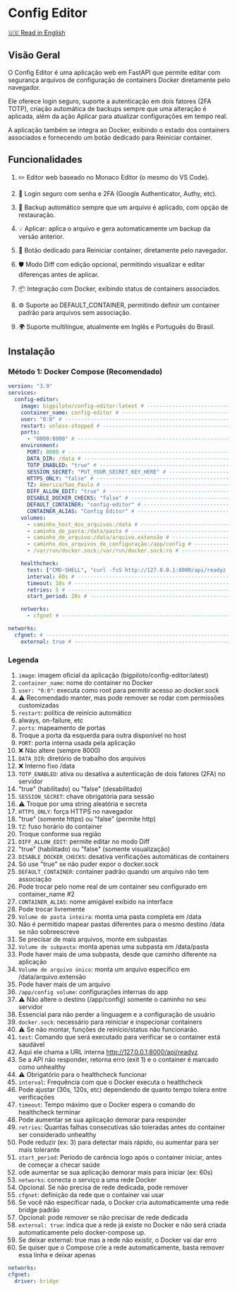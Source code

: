 # Config Editor

[🇺🇸 Read in English](/README.md)

## Visão Geral

O Config Editor é uma aplicação web em FastAPI que permite editar com segurança arquivos de configuração de containers Docker diretamente pelo navegador.

Ele oferece login seguro, suporte a autenticação em dois fatores (2FA TOTP), criação automática de backups sempre que uma alteração é aplicada, além da ação Aplicar para atualizar configurações em tempo real.

A aplicação também se integra ao Docker, exibindo o estado dos containers associados e fornecendo um botão dedicado para Reiniciar container.

## Funcionalidades

1. ✏️ Editor web baseado no Monaco Editor (o mesmo do VS Code).

2. 🔐 Login seguro com senha e 2FA (Google Authenticator, Authy, etc).

3. 💾 Backup automático sempre que um arquivo é aplicado, com opção de restauração.

4. 💡 Aplicar: aplica o arquivo e gera automaticamente um backup da versão anterior.

5. 🔄 Botão dedicado para Reiniciar container, diretamente pelo navegador.

6. 🛡️ Modo Diff com edição opcional, permitindo visualizar e editar diferenças antes de aplicar.

7. 📦 Integração com Docker, exibindo status de containers associados.

8. ⚙️ Suporte ao DEFAULT_CONTAINER, permitindo definir um container padrão para arquivos sem associação.

9. 🌍 Suporte multilíngue, atualmente em Inglês e Português do Brasil.

## Instalação

### Método 1: Docker Compose (Recomendado)

```yaml
version: "3.9"
services:
  config-editor:
    image: bigpiloto/config-editor:latest # -------------------------- #1
    container_name: config-editor # ---------------------------------- #2
    user: "0:0" # ---------------------------------------------------- #3
    restart: unless-stopped # ---------------------------------------- #4
    ports:
      - "8000:8000" # ------------------------------------------------ #5
    environment:
      PORT: 8000 # --------------------------------------------------- #6
      DATA_DIR: /data # ---------------------------------------------- #7
      TOTP_ENABLED: "true" # ----------------------------------------- #8
      SESSION_SECRET: "PUT_YOUR_SECRET_KEY_HERE" # ------------------- #9
      HTTPS_ONLY: "false" # ------------------------------------------ #10
      TZ: America/Sao_Paulo # ---------------------------------------- #11
      DIFF_ALLOW_EDIT: "true" # -------------------------------------- #12
      DISABLE_DOCKER_CHECKS: "false" # ------------------------------- #13
      DEFAULT_CONTAINER: "config-editor" # --------------------------- #14
      CONTAINER_ALIAS: "Config Editor" # ----------------------------- #15
    volumes:
      - caminho_host_dos_arquivos:/data # ---------------------------- #16
      - caminho_de_pasta:/data/pasta # ------------------------------- #17
      - caminho_de_arquivo:/data/arquivo.extensão # ------------------ #18
      - caminho_dos_arquivos_de_configuração:/app/config # ----------- #19
      - /var/run/docker.sock:/var/run/docker.sock:ro # --------------- #20

    healthcheck: 
      test: ["CMD-SHELL", "curl -fsS http://127.0.0.1:8000/api/readyz || exit 1"] # - #21
      interval: 60s # ------------------------------------------------ #22
      timeout: 10s # ------------------------------------------------- #23
      retries: 5 # --------------------------------------------------- #24
      start_period: 20s # -------------------------------------------- #25

    networks:
      - cfgnet # ----------------------------------------------------- #26

networks:
  cfgnet: # ---------------------------------------------------------- #27
    external: true # ------------------------------------------------- #28
```
### Legenda

1. `image`: imagem oficial da aplicação (bigpiloto/config-editor:latest)
2. `container_name`: nome do container no Docker
3. `user: "0:0"`: executa como root para permitir acesso ao docker.sock
  1. ⚠️ Recomendado manter, mas pode remover se rodar com permissões customizadas
4. `restart`: política de reinício automático
  1. always, on-failure, etc
5. `ports`: mapeamento de portas
  1. Troque a porta da esquerda para outra disponível no host
6. `PORT`: porta interna usada pela aplicação
  1. ❌ Não altere (sempre 8000)
7. `DATA_DIR`: diretório de trabalho dos arquivos
  1. ❌ Interno fixo /data
8. `TOTP_ENABLED`: ativa ou desativa a autenticação de dois fatores (2FA) no servidor
  1. "true" (habilitado) ou "false" (desabilitado)
9. `SESSION_SECRET`: chave obrigatória para sessão
  1. ⚠️ Troque por uma string aleatória e secreta
10. `HTTPS_ONLY`: força HTTPS no navegador
  1. "true" (somente https) ou "false" (permite http)
11. `TZ`: fuso horário do container
  1. Troque conforme sua região
12. `DIFF_ALLOW_EDIT`: permite editar no modo Diff
  1. "true" (habilitado) ou "false" (somente visualização)
13. `DISABLE_DOCKER_CHECKS`: desativa verificações automáticas de containers
  1. Só use "true" se não puder expor o docker.sock
14. `DEFAULT_CONTAINER`: container padrão quando um arquivo não tem associação
  1. Pode trocar pelo nome real de um container seu configurado em container_name #2
15. `CONTAINER_ALIAS`: nome amigável exibido na interface
  1. Pode trocar livremente
16. `Volume de pasta inteira`: monta uma pasta completa em /data
  1. Não é permitido mapear pastas diferentes para o mesmo destino /data se não sobreescreve
  2. Se precisar de mais arquivos, monte em subpastas
17. `Volume de subpasta`: monta apenas uma subpasta em /data/pasta
  1. Pode haver mais de uma subpasta, desde que caminho diferente na aplicação
18. `Volume de arquivo único`: monta um arquivo específico em /data/arquivo.extensão
  1. Pode haver mais de um arquivo
19. `/app/config volume`: configurações internas do app
  1. ⚠️ Não altere o destino (/app/config) somente o caminho no seu servidor
  2. Essencial para não perder a linguagem e a configuração de usuário
20. `docker.sock`: necessário para reiniciar e inspecionar containers
  1. ⚠️ Se não montar, funções de reinício/status não funcionarão.
21. `test`: Comando que será executado para verificar se o container está saudável
  1. Aqui ele chama a URL interna http://127.0.0.1:8000/api/readyz
  2. Se a API não responder, retorna erro (exit 1) e o container é marcado como unhealthy
  3. ⚠️ Obrigatório para o healthcheck funcionar
22. `interval`: Frequência com que o Docker executa o healthcheck
  1. Pode ajustar (30s, 120s, etc) dependendo de quanto tempo tolera entre verificações
23. `timeout`: Tempo máximo que o Docker espera o comando do healthcheck terminar
  1. Pode aumentar se sua aplicação demorar para responder
24. `retries`: Quantas falhas consecutivas são toleradas antes do container ser considerado unhealthy
  1. Pode reduzir (ex: 3) para detectar mais rápido, ou aumentar para ser mais tolerante
25. `start_period`: Período de carência logo após o container iniciar, antes de começar a checar saúde
  1. ode aumentar se sua aplicação demorar mais para iniciar (ex: 60s)
26. `networks`: conecta o serviço a uma rede Docker
  1. Opcional. Se não precisa de rede dedicada, pode remover
27. `cfgnet`: definição da rede que o container vai usar
  1. Se você não especificar nada, o Docker cria automaticamente uma rede bridge padrão
  2. Opcional: pode remover se não precisar de rede dedicada
28. `external: true`: indica que a rede já existe no Docker e não será criada automaticamente pelo docker-compose up.
  1. Se deixar external: true mas a rede não existir, o Docker vai dar erro
  2. Se quiser que o Compose crie a rede automaticamente, basta remover essa linha e deixar apenas
  ```yaml
  networks:
  cfgnet:
    driver: bridge
  ```